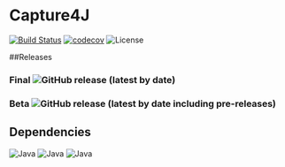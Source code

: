 # Capture4J

[![Build Status](https://travis-ci.org/firaja/capture4j.svg?branch=master)](https://travis-ci.org/firaja/capture4j)
[![codecov](https://codecov.io/gh/firaja/capture4j/branch/master/graph/badge.svg)](https://codecov.io/gh/firaja/capture4j)
![License](https://img.shields.io/github/license/firaja/capture4j)

##Releases
### Final ![GitHub release (latest by date)](https://img.shields.io/github/v/release/firaja/capture4j)

### Beta ![GitHub release (latest by date including pre-releases)](https://img.shields.io/github/v/release/firaja/capture4j?include_prereleases)
## Dependencies

![Java](https://img.shields.io/badge/java-1.8-informational.svg)
![Java](https://img.shields.io/badge/aspectj--maven-1.11-informational.svg)
![Java](https://img.shields.io/badge/junit-4.3-informational.svg)
